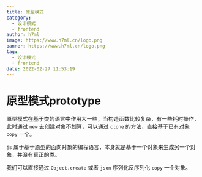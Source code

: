 ```yaml
---
title: 原型模式
category:
  - 设计模式
  - frontend
author: h7ml
image: https://www.h7ml.cn/logo.png
banner: https://www.h7ml.cn/logo.png
tag:
  - 设计模式
  - frontend
date: 2022-02-27 11:53:19
---
```


# 原型模式prototype

原型模式在基于类的语言中作用大一些，当构造函数比较复杂，有一些耗时操作，此时通过 `new` 去创建对象不划算，可以通过 `clone` 的方法，直接基于已有对象 `copy` 一个。

`js` 属于基于原型的面向对象的编程语言，本身就是基于一个对象来生成另一个对象，并没有真正的类。

我们可以直接通过 `Object.create` 或者 `json` 序列化反序列化 `copy` 一个对象。
